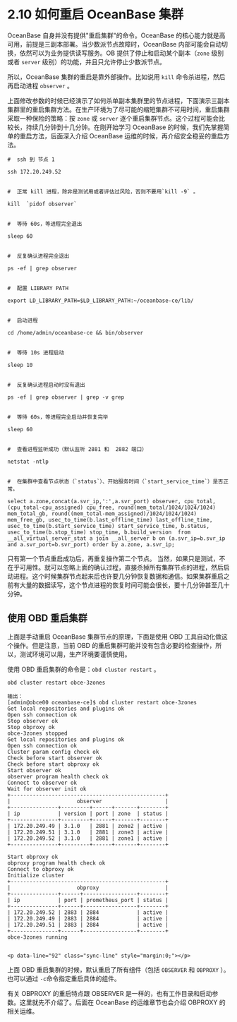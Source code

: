 2.10 如何重启 OceanBase 集群 
===========================================



OceanBase 自身并没有提供"重启集群"的命令。OceanBase 的核心能力就是高可用，前提是三副本部署。当少数派节点故障时，OceanBase 内部可能会自动切换，依然可以为业务提供读写服务。OB 提供了停止和启动某个副本（`zone` 级别或者 `server` 级别）的功能，并且只允许停止少数派节点。

所以，OceanBase 集群的重启是靠外部操作。比如说用 `kill` 命令杀进程，然后再启动进程 `observer` 。

上面修改参数的时候已经演示了如何杀单副本集群里的节点进程，下面演示三副本集群里的重启集群方法。在生产环境为了尽可能的缩短集群不可用时间，重启集群采取一种保险的策略：按 `zone` 或 `server` 逐个重启集群节点。这个过程可能会比较长，持续几分钟到十几分钟。在刚开始学习 OceanBase 的时候，我们先掌握简单的重启方法，后面深入介绍 OceanBase 运维的时候，再介绍安全稳妥的重启方法。



```unknow
#  ssh 到 节点 1

ssh 172.20.249.52


#  正常 kill 进程，除非是测试用或者评估过风险，否则不要用`kill -9` 。

kill  `pidof observer`


#  等待 60s，等进程完全退出

sleep 60


#  反复确认进程完全退出

ps -ef | grep observer


#  配置 LIBRARY PATH

export LD_LIBRARY_PATH=$LD_LIBRARY_PATH:~/oceanbase-ce/lib/


#  启动进程

cd /home/admin/oceanbase-ce && bin/observer


#  等待 10s 进程启动

sleep 10


#  反复确认进程启动时没有退出

ps -ef | grep observer | grep -v grep


#  等待 60s，等进程完全启动并恢复完毕

sleep 60


#  查看进程监听成功（默认监听 2881 和  2882 端口）

netstat -ntlp


#  在集群中查看节点状态（`status`）、开始服务时间（`start_service_time`）是否正常。

select a.zone,concat(a.svr_ip,':',a.svr_port) observer, cpu_total, (cpu_total-cpu_assigned) cpu_free, round(mem_total/1024/1024/1024) mem_total_gb, round((mem_total-mem_assigned)/1024/1024/1024) mem_free_gb, usec_to_time(b.last_offline_time) last_offline_time, usec_to_time(b.start_service_time) start_service_time, b.status, usec_to_time(b.stop_time) stop_time, b.build_version  from __all_virtual_server_stat a join __all_server b on (a.svr_ip=b.svr_ip and a.svr_port=b.svr_port) order by a.zone, a.svr_ip;
```



只有第一个节点重启成功后，再重复操作第二个节点。
当然，如果只是测试，不在乎可用性。就可以忽略上面的确认过程，直接杀掉所有集群节点的进程，然后启动进程。这个时候集群节点起来后也许要几分钟恢复数据和通信。如果集群重启之前有大量的数据读写，这个节点进程的恢复时间可能会很长，要十几分钟甚至几十分钟。

使用 OBD 重启集群 
-----------------------------

上面是手动重启 OceanBase 集群节点的原理，下面是使用 OBD 工具自动化做这个操作。但是注意，当前 OBD 的重启集群可能并没有包含必要的检查操作，所以，测试环境可以用，生产环境要谨慎使用。

使用 OBD 重启集群的命令是：`obd cluster restart` 。

```unknow
obd cluster restart obce-3zones

输出：
[admin@obce00 oceanbase-ce]$ obd cluster restart obce-3zones
Get local repositories and plugins ok
Open ssh connection ok
Stop observer ok
Stop obproxy ok
obce-3zones stopped
Get local repositories and plugins ok
Open ssh connection ok
Cluster param config check ok
Check before start observer ok
Check before start obproxy ok
Start observer ok
observer program health check ok
Connect to observer ok
Wait for observer init ok
+-------------------------------------------------+
|                     observer                    |
+---------------+---------+------+-------+--------+
| ip            | version | port | zone  | status |
+---------------+---------+------+-------+--------+
| 172.20.249.49 | 3.1.0   | 2881 | zone2 | active |
| 172.20.249.51 | 3.1.0   | 2881 | zone3 | active |
| 172.20.249.52 | 3.1.0   | 2881 | zone1 | active |
+---------------+---------+------+-------+--------+

Start obproxy ok
obproxy program health check ok
Connect to obproxy ok
Initialize cluster
+-------------------------------------------------+
|                     obproxy                     |
+---------------+------+-----------------+--------+
| ip            | port | prometheus_port | status |
+---------------+------+-----------------+--------+
| 172.20.249.52 | 2883 | 2884            | active |
| 172.20.249.49 | 2883 | 2884            | active |
| 172.20.249.51 | 2883 | 2884            | active |
+---------------+------+-----------------+--------+
obce-3zones running


<p data-line="92" class="sync-line" style="margin:0;"></p>
```



上面 OBD 重启集群的时候，默认重启了所有组件（包括 `OBSERVER` 和 `OBPROXY` ）。也可以通过 `-c`命令指定重启具体的组件。

有关 OBPROXY 的重启特点跟 OBSERVER 是一样的，也有工作目录和启动参数。这里就先不介绍了。后面在 OceanBase 的运维章节也会介绍 OBPROXY 的相关运维。

